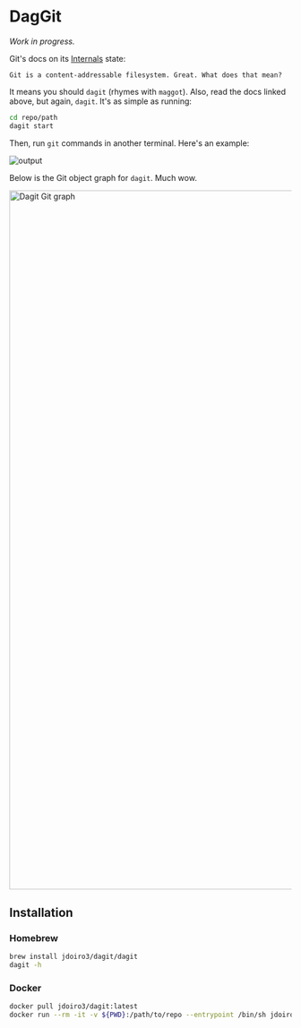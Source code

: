 # DagGit
*Work in progress.*

Git's docs on its [Internals](https://git-scm.com/book/en/v2/Git-Internals-Git-Objects)
state:

```
Git is a content-addressable filesystem. Great. What does that mean?
```

It means you should `dagit` (rhymes with `maggot`). Also, read the docs linked above, but
again, `dagit`. It's as simple as running:

```bash
cd repo/path
dagit start
```

Then, run `git` commands in another terminal. Here's an example:

![output](https://github.com/user-attachments/assets/2070535b-5033-4bd0-9202-bbedc22d4cc3)

Below is the Git object graph for `dagit`. Much wow.

<img width="1249" alt="Dagit Git graph" src="https://github.com/user-attachments/assets/3a7c529e-7592-4eae-85e8-5d16926039b7" />

## Installation

### Homebrew

```bash
brew install jdoiro3/dagit/dagit
dagit -h
```

### Docker

```bash
docker pull jdoiro3/dagit:latest
docker run --rm -it -v ${PWD}:/path/to/repo --entrypoint /bin/sh jdoiro3/dagit
```
